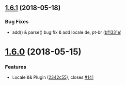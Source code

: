 <a name="1.6.1"></a>
## [1.6.1](https://github.com/xx45/dayjs/compare/v1.6.0...v1.6.1) (2018-05-18)


### Bug Fixes

* add() & parse() bug fix & add locale de, pt-br ([bf1331e](https://github.com/xx45/dayjs/commit/bf1331e))

<a name="1.6.0"></a>
# [1.6.0](https://github.com/xx45/dayjs/compare/v1.5.24...v1.6.0) (2018-05-15)


### Features

* Locale && Plugin ([2342c55](https://github.com/xx45/dayjs/commit/2342c55)), closes [#141](https://github.com/xx45/dayjs/issues/141)
